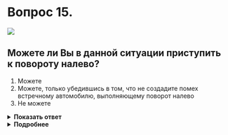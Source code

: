 # Вопрос 15.

![](https://s.drom.ru/i24227/pdd/tickets/2016/1542608512.jpg)

## Можете ли Вы в данной ситуации приступить к повороту налево?

1. Можете
2. Можете, только убедившись в том, что не создадите помех встречному автомобилю, выполняющему поворот налево
3. Не можете

<details>
<summary><b>Показать ответ</b></summary>
Правильный ответ: 2
</details>
<details>
<summary><b>Подробнее</b></summary>
Перекрёсток неравнозначный. Транспортные средства, находящиеся на главной дороге, имеют преимущество. Но так как Ваша траектория движения не пересекается с грузовиком, можете совершить движение через перекрёсток одновременно, при этом Вы должны учитывать преимущество грузовика, т.е. не создавать ему помех.
(«Дорожные знаки», пункты 1.2 термин «Уступить дорогу», 13.9 ПДД)
</details>